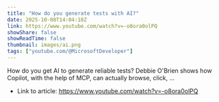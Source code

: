 ```yaml
---
title: "How do you generate tests with AI?"
date: 2025-10-08T14:04:18Z
link: https://www.youtube.com/watch?v=-o8ora0olPQ
showShare: false
showReadTime: false
thumbnail: images/ai.png
tags: ["youtube.com/@MicrosoftDeveloper"]
---
```

How do you get AI to generate reliable tests? Debbie O'Brien shows how Copilot, with the help of MCP, can actually browse, click, ...

- Link to article: https://www.youtube.com/watch?v=-o8ora0olPQ